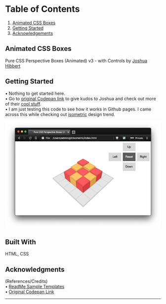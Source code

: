 # Table of Contents
1. [Animated CSS Boxes](#animated-css-boxes)
2. [Getting Started](#getting-started)
3. [Acknowledgements](#Acknowledgments)

## Animated CSS Boxes

Pure CSS Perspective Boxes (Animated) v3 - with Controls by [Joshua Hibbert](https://joshnh.com/) 

## Getting Started

• Nothing to get started here.  
• Go to [original Codepan link](https://codepen.io/joshnh/pen/FCJGI) to give kudos to Joshua and check out more of their [cool stuff](https://codepen.io/joshnh/pens/public).  
• I am just testing this code to see how it works in Github pages. I came across this while checking out [isometric](https://en.wikipedia.org/wiki/Isometric_video_game_graphics) design trend.  

![KaiOS Simulator](/screenshots/isometric_css_boxes.png)

<!-- ### Prerequisites -->

<!-- ### Installation   -->

<!-- ## Usage   -->

<!-- ## Deployment

Add additional notes about how to deploy this on a live system -->

## Built With 

HTML, CSS

<!-- ## Contributing -->

<!-- ## Versioning -->

<!-- ## Authors -->

<!-- ## License

[MIT](https://choosealicense.com/licenses/mit/) 

This project is licensed under the MIT License - see the [LICENSE.md](LICENSE.md) file for details -->

## Acknowledgments
(References/Credits)  
• [ReadMe Sample Templates](https://github.com/s15n/README.md)  
• [Original Codepan Link](https://codepen.io/joshnh/pen/FCJGI)

---

